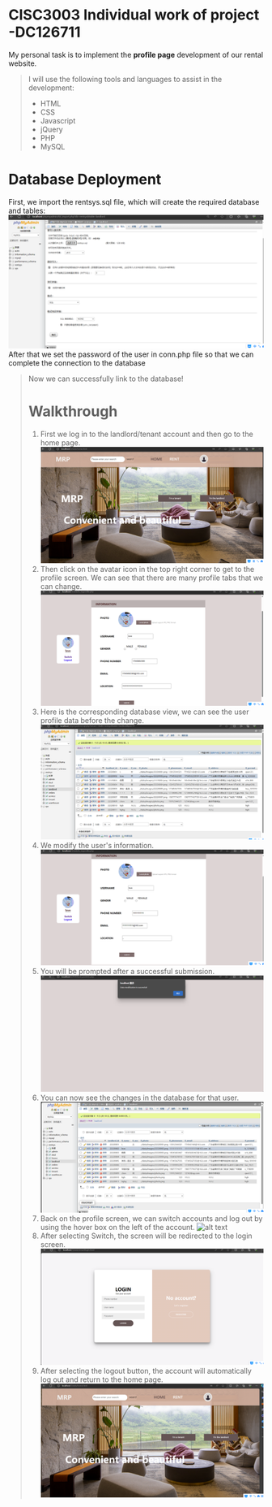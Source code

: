 # CISC3003 Individual work of project -DC126711
My personal task is to implement the **profile page** development of our rental website.
  >I will use the following tools and languages to assist in the development:
  >- HTML
  >- CSS
  >- Javascript
  >- jQuery
  >- PHP
  >- MySQL

# Database Deployment
First, we import the rentsys.sql file, which will create the required database and tables:
![alt text](database_setup.png)
After that we set the password of the user in conn.php file so that we can complete the connection to the database

><?php
>//connect to the database
>    $conn = mysqli_connect("localhost", "root", "root", "rentsys");
>    if(!$conn){
>        die("Failed to connect to the database server");
>    }
>    //Setting character set
>    mysqli_query($conn, "set name utf8");
 

Now we can successfully link to the database!

# Walkthrough
1. First we log in to the landlord/tenant account and then go to the home page.
![alt text](<My screen shots/homepage.png>)
2. Then click on the avatar icon in the top right corner to get to the profile screen. We can see that there are many profile tabs that we can change.
![alt text](<My screen shots/myprofile.png>)
3. Here is the corresponding database view, we can see the user profile data before the change.
![alt text](<My screen shots/databaseview（before）.png>)
4. We modify the user's information.
![alt text](<My screen shots/changeprofile.png>)
5. You will be prompted after a successful submission.
![alt text](<My screen shots/changesuccessfully.png>)
6. You can now see the changes in the database for that user.
![alt text](<My screen shots/databaseview（after）.png>)
7. Back on the profile screen, we can switch accounts and log out by using the hover box on the left of the account.
![alt text](<My screen shots/Logout；switch.png>)
8. After selecting Switch, the screen will be redirected to the login screen.
![alt text](<My screen shots/switchview.png>)
9. After selecting the logout button, the account will automatically log out and return to the home page.
![alt text](<My screen shots/logoutview.png>)